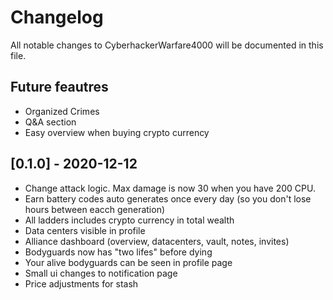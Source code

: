# Changelog

All notable changes to CyberhackerWarfare4000 will be documented in this file.

## Future feautres

- Organized Crimes
- Q&A section
- Easy overview when buying crypto currency

## [0.1.0] - 2020-12-12

- Change attack logic. Max damage is now 30 when you have 200 CPU.
- Earn battery codes auto generates once every day (so you don't lose hours between eacch generation)
- All ladders includes crypto currency in total wealth
- Data centers visible in profile
- Alliance dashboard (overview, datacenters, vault, notes, invites)
- Bodyguards now has "two lifes" before dying
- Your alive bodyguards can be seen in profile page
- Small ui changes to notification page
- Price adjustments for stash
